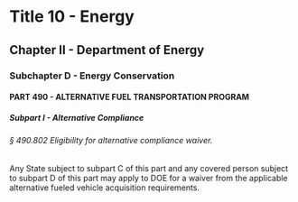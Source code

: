 
# Title 10 - Energy
## Chapter II - Department of Energy
### Subchapter D - Energy Conservation
#### PART 490 - ALTERNATIVE FUEL TRANSPORTATION PROGRAM
##### Subpart I - Alternative Compliance
###### § 490.802 Eligibility for alternative compliance waiver.

Any State subject to subpart C of this part and any covered person subject to subpart D of this part may apply to DOE for a waiver from the applicable alternative fueled vehicle acquisition requirements.
